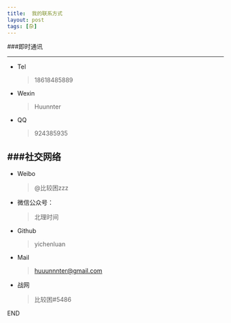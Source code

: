 ```yaml
---
title:  我的联系方式
layout: post
tags: [杂]
---
```


###即时通讯

---

- Tel
	
	>18618485889

- Wexin

	>Huunnter

- QQ

	>924385935
	
	



###社交网络
---

- Weibo

	>@比较困zzz
	
- 微信公众号：

	>北理时间
	
- Github

	>yichenluan
	
- Mail

	>huuunnnter@gmail.com
	
- 战网

	>比较困#5486
	







END
